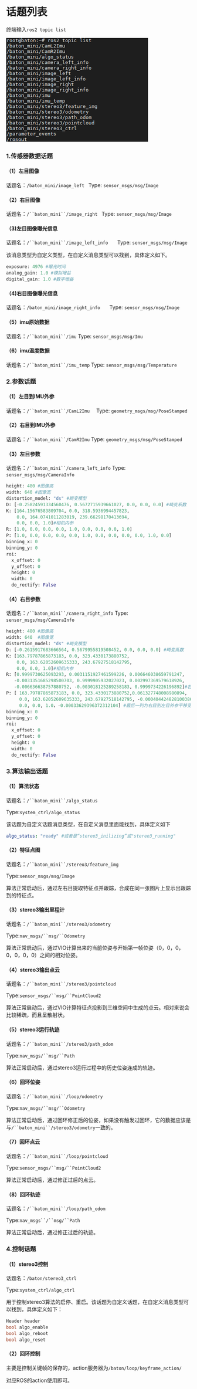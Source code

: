 # 话题列表

终端输入`ros2 topic list`

![](image/image_dAkv4m_3Y6.png)

### 1.传感器数据话题

#### （1）左目图像

话题名：`/baton_mini/image_left `
Type: `sensor_msgs/msg/Image`

#### （2）右目图像

话题名：`/``baton_mini``/image_right `
Type: `sensor_msgs/msg/Image`

#### （3)左目图像曝光信息

话题名：`/``baton_mini``/image_left_info   `
Type: `sensor_msgs/msg/Image`

该消息类型为自定义类型，在自定义消息类型可以找到，具体定义如下。

```python
exposure: 4976 #曝光时间
analog_gain: 1.0 #模拟增益
digital_gain: 1.0 #数字增益
```

#### （4)右目图像曝光信息

话题名：`/baton_mini/image_right_info   `
Type: `sensor_msgs/msg/Image`

#### （5）imu原始数据

话题名：`/``baton_mini``/imu`
Type: `sensor_msgs/msg/Imu`

#### （6）imu温度数据

话题名：`/``baton_mini``/imu_temp`  &#x20;
Type: `sensor_msgs/msg/Temperature`

### 2.参数话题

#### （1）左目到IMU外参

话题名：`/``baton_mini``/CamL2Imu  `
Type: `geometry_msgs/msg/PoseStamped`

#### （2）右目到IMU外参

话题名：`/``baton_mini``/CamR2Imu`
Type: `geometry_msgs/msg/PoseStamped`

#### （3）左目参数

话题名：`/``baton_mini``/camera_left_info`
Type: `sensor_msgs/msg/CameraInfo`

```python
height: 480 #图像高
width: 640 #图像宽
distortion_model: "ds" #畸变模型
D: [-0.25824591334560476, 0.5672715939661027, 0.0, 0.0, 0.0] #畸变系数
K: [164.15676583809704, 0.0, 318.5936994457823, 
    0.0, 164.0741011283019, 239.66298170413694,
    0.0, 0.0, 1.0]#相机内参
R: [1.0, 0.0, 0.0, 0.0, 1.0, 0.0, 0.0, 0.0, 1.0]
P: [1.0, 0.0, 0.0, 0.0, 0.0, 1.0, 0.0, 0.0, 0.0, 0.0, 1.0, 0.0]
binning_x: 0
binning_y: 0
roi:
  x_offset: 0
  y_offset: 0
  height: 0
  width: 0
  do_rectify: False

```

#### （4）右目参数

话题名：`/``baton_mini``/camera_right_info` &#x20;
Type: `sensor_msgs/msg/CameraInfo`

```python
height: 480 #图像高
width: 640  #图像宽
distortion_model: "ds" #畸变模型
D: [-0.2615917683666564, 0.5679955819508452, 0.0, 0.0, 0.0] #畸变系数
K: [163.79787865873183, 0.0, 323.4330173880752, 
    0.0, 163.62052609635333, 243.67927518142795, 
    0.0, 0.0, 1.0]#相机内参
R: [0.9999730625093293, 0.0031151927461599226, 0.006646038659791247,
   -0.0031351685298500703, 0.9999905932027023, 0.002997369579618926, 
   -0.006636638757880752, -0.003018125289258183, 0.9999734226196892]#右目到左目外参旋转矩阵
P: [ 163.79787865873183, 0.0, 323.4330173880752,0.061327748008980894,
     0.0, 163.62052609635333, 243.67927518142795, -0.0004044248281003861, 
     0.0, 0.0, 1.0，-0.00033629396372312104] #最后一列为右目到左目外参平移变换
binning_x: 0
binning_y: 0
roi:
  x_offset: 0
  y_offset: 0
  height: 0
  width: 0
  do_rectify: False

```

### 3.算法输出话题

#### （1）算法状态

话题名：`/``baton_mini``/algo_status`

Type:`system_ctrl/algo_status`

该话题为自定义话题消息类型，在自定义消息里面能找到，具体定义如下

```yaml
algo_status: "ready" #或者是“stereo3_inilizing”或"stereo3_running"
```

#### （2）特征点图

话题名：`/``baton_mini``/stereo3/feature_img`

Type:`sensor_msgs/msg/Image`

算法正常启动后，通过左右目提取特征点并跟踪，合成在同一张图片上显示出跟踪到的特征点。

#### （3）stereo3输出里程计

话题名：`/``baton_mini``/stereo3/odometry`

Type:`nav_msgs/``msg/``Odometry`

算法正常启动后，通过VIO计算出来的当前位姿与开始第一帧位姿（0，0，0，0，0，0，0）之间的相对位姿。

#### （4）stereo3输出点云

话题名：`/``baton_mini``/stereo3/pointcloud`

Type:`sensor_msgs/``msg/``PointCloud2`

算法正常启动后，通过VIO计算特征点投影到三维空间中生成的点云。相对来说会比较稀疏，而且呈散射状。

#### （5）stereo3运行轨迹

话题名：`/``baton_mini``/stereo3/path_odom`

Type:`nav_msgs/``msg/``Path`

算法正常启动后，通过stereo3运行过程中的历史位姿连成的轨迹。

#### （6）回环位姿

话题名：`/``baton_mini``/loop/odometry`

Type:`nav_msgs/``msg/``Odometry`

算法正常启动后，通过回环修正后的位姿，如果没有触发过回环，它的数据应该是与`/``baton_mini``/stereo3/odometry`一致的。

#### （7）回环点云

话题名：`/``baton_mini``/loop/pointcloud`

Type:`sensor_msgs/``msg/``PointCloud2`

算法正常启动后，通过修正过后的点云。

#### （8）回环轨迹

话题名：`/``baton_mini``/loop/path_odom`

Type:`nav_msgs``/``msg/``Path`

算法正常启动后，通过修正过后的轨迹。

### 4.控制话题

#### （1）stereo3控制

话题名：`/baton/stereo3_ctrl`

Type:`system_ctrl/algo_ctrl`

用于控制stereo3算法的启停、重启。该话题为自定义话题，在自定义消息类型可以找到，具体定义如下：

```c
Header header
bool algo_enable
bool algo_reboot
bool algo_reset
```

#### （2）回环控制

主要是控制关键帧的保存的，action服务器为`/baton/loop/keyframe_action/`

对应ROS的action使用即可。
